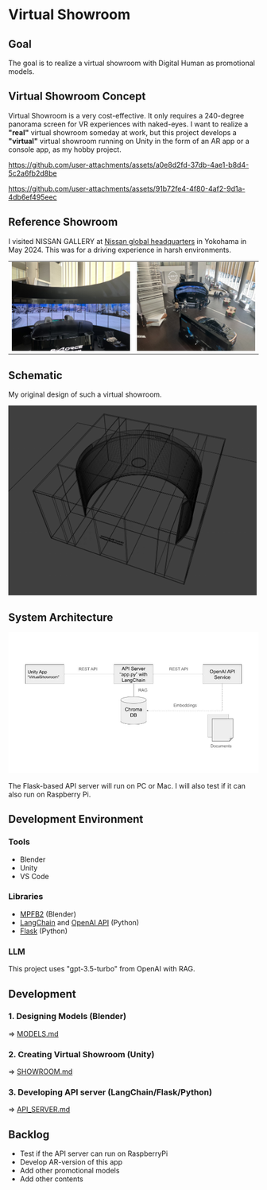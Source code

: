 # Virtual Showroom

## Goal

The goal is to realize a virtual showroom with Digital Human as promotional models.

## Virtual Showroom Concept

Virtual Showroom is a very cost-effective. It only requires a 240-degree panorama screen for VR experiences with naked-eyes. I want to realize a **"real"** virtual showroom someday at work, but this project develops a **"virtual"** virtual showroom running on Unity in the form of an AR app or a console app, as my hobby project.

https://github.com/user-attachments/assets/a0e8d2fd-37db-4ae1-b8d4-5c2a6fb2d8be

https://github.com/user-attachments/assets/91b72fe4-4f80-4af2-9d1a-4db6ef495eec

## Reference Showroom

I visited NISSAN GALLERY at [Nissan global headquarters](https://maps.app.goo.gl/Z5GTQqjRTFXAtd3D8) in Yokohama in May 2024. This was for a driving experience in harsh environments.

<table>
  <tr>
    <td>
      <img src="doc/nissan_showroom1.jpg" width=400>      
    </td>
    <td>
      <img src="doc/nissan_showroom2.jpg" width=400>
    </td>
  </tr>
</table>

## Schematic

My original design of such a virtual showroom.

<img src="doc/schematic.jpg" width=500>

## System Architecture

<img src="doc/architecture.jpg" width=600>

The Flask-based API server will run on PC or Mac. I will also test if it can also run on Raspberry Pi.

## Development Environment

### Tools

- Blender
- Unity
- VS Code

### Libraries

- [MPFB2](https://static.makehumancommunity.org/mpfb.html) (Blender)
- [LangChain](https://python.langchain.com/v0.2/docs/introduction/) and [OpenAI API](https://openai.com/index/openai-api/) (Python)
- [Flask](https://flask.palletsprojects.com/en/3.0.x/) (Python)

### LLM

This project uses "gpt-3.5-turbo" from OpenAI with RAG.

## Development

### 1. Designing Models (Blender)

=> [MODELS.md](./MODELS.md)

### 2. Creating Virtual Showroom (Unity)

=> [SHOWROOM.md](./SHOWROOM.md)

### 3. Developing API server (LangChain/Flask/Python)

=> [API_SERVER.md](./API_SERVER.md)

## Backlog
- Test if the API server can run on RaspberryPi
- Develop AR-version of this app
- Add other promotional models
- Add other contents
